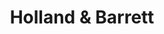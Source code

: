 ---
title: "Holland & Barrett"
url: /edinburgh/holland-und-barrett-deanhaugh-street/
shop: Bioladen
---